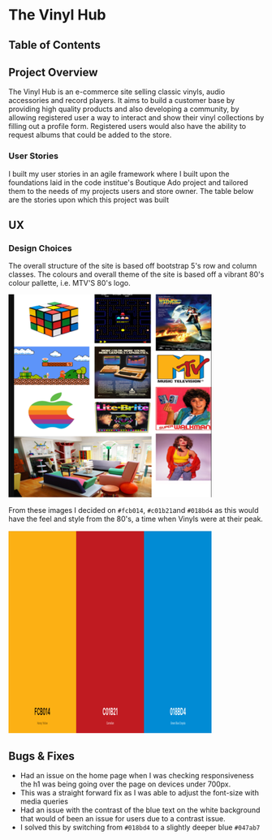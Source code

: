 # The Vinyl Hub

## Table of Contents

## Project Overview
The Vinyl Hub is an e-commerce site selling classic vinyls, audio accessories and record players.
It aims to build a customer base by providing high quality products and also developing a community,
by allowing registered user a way to interact and show their vinyl collections by filling out a profile form.
Registered users would also have the ability to request albums that could be added to the store.


### User Stories 
I built my user stories in an agile framework where I built upon the foundations laid in 
the code institue's Boutique Ado project and tailored them to the needs of my projects users and store owner.
The table below are the stories upon which this project was built

## UX

### Design Choices 

The overall structure of the site is based off bootstrap 5's row and column classes.
The colours and overall theme of the site is based off a vibrant 80's colour pallette, i.e. MTV'S 80's logo.

![80s brand inspiration](media/1980s-brand-inspiration_1_400x400.png)

From these images I decided on `#fcb014`, `#c01b21`and `#018bd4` as this would have the feel and style from the 80's,
a time when Vinyls were at their peak.

![colour pallette](media/mtv-80s-color-scheme_400x400.png)





## Bugs & Fixes 

* Had an issue on the home page when I was checking responsiveness the h1 was being going over the page on devices under 700px.
* This was a straight forward fix as I was able to adjust the font-size with media queries
* Had an issue with the contrast of the blue text on the white background that would of been an issue 
for users due to a contrast issue.
* I solved this by switching from `#018bd4` to a slightly deeper blue `#047ab7`